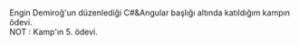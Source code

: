 # 
Engin Demiroğ'un düzenlediği C#&Angular başlığı altında katıldığım kampın ödevi.  
NOT : Kamp'ın 5. ödevi.
